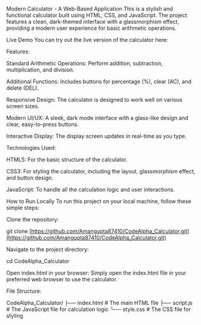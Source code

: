 Modern Calculator - A Web-Based Application
This is a stylish and functional calculator built using HTML, CSS, and JavaScript. The project features a clean, dark-themed interface with a glassmorphism effect, providing a modern user experience for basic arithmetic operations.


Live Demo
You can try out the live version of the calculator here:





Features:


Standard Arithmetic Operations: Perform addition, subtraction, multiplication, and division.

Additional Functions: Includes buttons for percentage (%), clear (AC), and delete (DEL).

Responsive Design: The calculator is designed to work well on various screen sizes.

Modern UI/UX: A sleek, dark mode interface with a glass-like design and clear, easy-to-press buttons.

Interactive Display: The display screen updates in real-time as you type.



Technologies Used:


HTML5: For the basic structure of the calculator.

CSS3: For styling the calculator, including the layout, glassmorphism effect, and button design.

JavaScript: To handle all the calculation logic and user interactions.



How to Run Locally
To run this project on your local machine, follow these simple steps:



Clone the repository:

git clone [https://github.com/Amangupta87410/CodeAlpha_Calculator.git](https://github.com/Amangupta87410/CodeAlpha_Calculator.git)

Navigate to the project directory:

cd CodeAlpha_Calculator


Open index.html in your browser:
Simply open the index.html file in your preferred web browser to use the calculator.

File Structure:


CodeAlpha_Calculator/
├── index.html          # The main HTML file
├── script.js           # The JavaScript file for calculation logic
└── style.css           # The CSS file for styling
